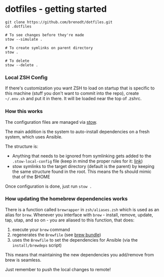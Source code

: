 # dotfiles - getting started

```console
git clone https://github.com/brenodt/dotfiles.git
cd .dotfiles

# To see changes before they're made
stow --simulate .

# To create symlinks on parent directory
stow .

# To delete
stow --delete .
```

### Local ZSH Config

If there's customization you want ZSH to load on startup that is specific to this machine (stuff you don't want to commit into the repo), create `~/.env.sh` and put it in there. It will be loaded near the top of .zshrc.

### How this works

The configuration files are managed via [stow](https://www.gnu.org/software/stow/manual/).

The main addition is the system to auto-install dependencies on a fresh system, which
uses Ansible.

The structure is:
- Anything that needs to be ignored from symlinking gets added to the `.stow-local-config` file (keep in mind the proper rules for it: [link](https://www.gnu.org/software/stow/manual/stow.html#Types-And-Syntax-Of-Ignore-Lists))
- stow symlinks to the target directory (default is the parent) by keeping the same structure found in the root. This means the fs should mimic that of the $HOME

Once configuration is done, just run `stow .`

### How updating the homebrew dependencies works

There is a function called `brewrapper` in `zsh/aliases.zsh` which is used as an alias for `brew`.
Whenever you interface with `brew` - install, remove, update, tap, utap, and so on -
you are aliased to this function, that does:
1. execute your `brew` command
2. regenerates the `Brewfile` (see [brew bundle](https://github.com/Homebrew/homebrew-bundle))
3. uses the `Brewfile` to set the dependencies for Ansible (via the `install/brewdeps` script)

This means that maintaining the new dependencies you add/remove from brew is seamless.

Just remember to push the local changes to remote!

